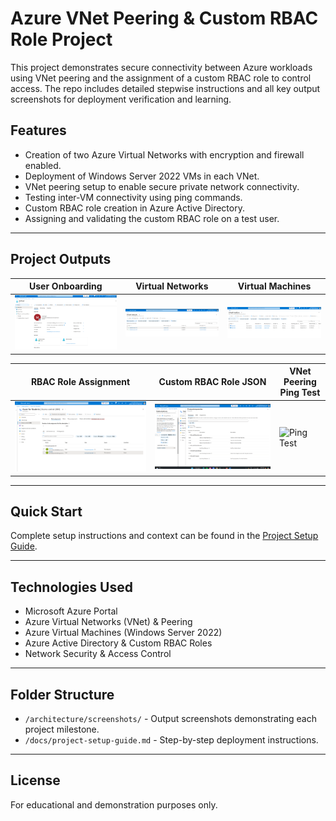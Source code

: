 # Azure VNet Peering & Custom RBAC Role Project

This project demonstrates secure connectivity between Azure workloads using VNet peering and the assignment of a custom RBAC role to control access. The repo includes detailed stepwise instructions and all key output screenshots for deployment verification and learning.

## Features

- Creation of two Azure Virtual Networks with encryption and firewall enabled.
- Deployment of Windows Server 2022 VMs in each VNet.
- VNet peering setup to enable secure private network connectivity.
- Testing inter-VM connectivity using ping commands.
- Custom RBAC role creation in Azure Active Directory.
- Assigning and validating the custom RBAC role on a test user.

---

## Project Outputs

| User Onboarding               | Virtual Networks           | Virtual Machines            |
|------------------------------|---------------------------|----------------------------|
| ![User Onboarding](architecture/screenshots/onboarding-the-user.jpg.png) | ![Virtual Networks](architecture/screenshots/virtual-networks.jpg.png) | ![Virtual Machines](architecture/screenshots/virtual-machines.jpg.png) |

| RBAC Role Assignment          | Custom RBAC Role JSON      | VNet Peering Ping Test     |
|------------------------------|---------------------------|----------------------------|
| ![RBAC Assignment](architecture/screenshots/task-5.jpg.png) | ![Custom RBAC Role](architecture/screenshots/custom-rbac-role.jpg.png) | ![Ping Test](architecture/screenshots/ping-testing-successful.jpg.png) |

---

## Quick Start

Complete setup instructions and context can be found in the [Project Setup Guide](docs/project-setup-guide.md).

---

## Technologies Used

- Microsoft Azure Portal
- Azure Virtual Networks (VNet) & Peering
- Azure Virtual Machines (Windows Server 2022)
- Azure Active Directory & Custom RBAC Roles
- Network Security & Access Control

---

## Folder Structure

- `/architecture/screenshots/` - Output screenshots demonstrating each project milestone.
- `/docs/project-setup-guide.md` - Step-by-step deployment instructions.

---

## License

For educational and demonstration purposes only.
